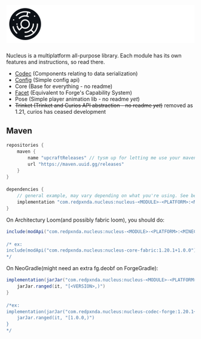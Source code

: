 <h1>
    <picture>
        <source media="(prefers-color-scheme: dark)" srcset="banner-white.svg">
        <img src="banner.svg" alt="Nucleus">
    </picture> 
</h1>

Nucleus is a multiplatform all-purpose library. Each module has its own features and instructions, so read there.
- [Codec](https://github.com/RedPxnda/Nucleus/blob/1.20.1/codec/README.md) (Components relating to data serialization)
- [Config](https://github.com/RedPxnda/Nucleus/blob/1.20.1/config/README.md) (Simple config api)
- Core (Base for everything - no readme)
- [Facet](https://github.com/RedPxnda/Nucleus/blob/1.20.1/facet/README.md) (Equivalent to Forge's Capability System)
- Pose (Simple player animation lib - no readme *yet*)
- ~~Trinket (Trinket and Curios API abstraction - no readme *yet*)~~ removed as 1.21, curios has ceased development

## Maven
```groovy
repositories {
    maven {
        name "upcraftReleases" // tysm up for letting me use your maven
        url "https://maven.uuid.gg/releases"
    }
}

dependencies {
    // general example, may vary depending on what you're using. See below for proper examples.
    implementation "com.redpxnda.nucleus:nucleus-<MODULE>-<PLATFORM>:<MINECRAFT_VERSION>+<VERSION>"
}
```
On Architectury Loom(and possibly fabric loom), you should do:
```groovy
include(modApi("com.redpxnda.nucleus:nucleus-<MODULE>-<PLATFORM>:<MINECRAFT_VERSION>+<VERSION>"))

/* ex: 
include(modApi("com.redpxnda.nucleus:nucleus-core-fabric:1.20.1+1.0.0"))\
*/
```
On NeoGradle(might need an extra fg.deobf on ForgeGradle):
```groovy
implementation(jarJar("com.redpxnda.nucleus:nucleus-<MODULE>-<PLATFORM>:<MINECRAFT_VERSION>+<VERSION>")) {
    jarJar.ranged(it, "[<VERSION>,)")
}

/*ex: 
implementation(jarJar("com.redpxnda.nucleus:nucleus-codec-forge:1.20.1+1.0.0")) {
    jarJar.ranged(it, "[1.0.0,)")
}
*/
```

